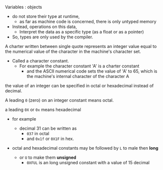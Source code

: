 Variables : objects
- do not store their type at runtime, 
	- as far as machine code is concerned, there is only untyped memory
- Instead, operations on this data, 
	- Interpret the data as a specific type (as a float or as a pointer)
- So, types are only used by the compiler.


A charter written between single quote represents an integer value equal to the numerical value of the character in the machine's character set. 
- Called a character constant.
	- For example the character constant 'A' is a charter constant 
		- and the ASCII numerical code sets the value of 'A' to 65, which is the machine's internal character of the character A

the value of an integer can be specified in octal or hexadecimal instead of decimal.

A leading `0` (zero) on an integer constant means octal.

a leading `0X` or `0x` means hexadecimal

- for example
	- decimal 31 can be written as 
		- `037` in octal 
		- and `0x1f` or `0X1F` in hex.

- octal and hexadecimal constants may be followed by `L`  to male then **long** 
	- or `U` to make them **unsigned**
		- `0XFUL` is an long unsigned constant with a value of 15 decimal